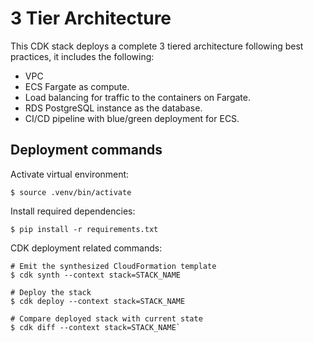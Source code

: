 
# 3 Tier Architecture
This CDK stack deploys a complete 3 tiered architecture following best practices, it includes the following:
- VPC
- ECS Fargate as compute.
- Load balancing for traffic to the containers on Fargate.
- RDS PostgreSQL instance as the database.
- CI/CD pipeline with blue/green deployment for ECS.

## Deployment commands

Activate virtual environment:
```
$ source .venv/bin/activate
```

Install required dependencies:
```
$ pip install -r requirements.txt
```

CDK deployment related commands:
```
# Emit the synthesized CloudFormation template
$ cdk synth --context stack=STACK_NAME

# Deploy the stack
$ cdk deploy --context stack=STACK_NAME

# Compare deployed stack with current state
$ cdk diff --context stack=STACK_NAME`
```